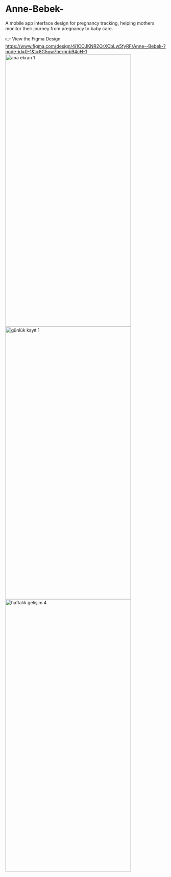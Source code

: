 # Anne-Bebek-
A mobile app interface design for pregnancy tracking, helping mothers monitor their journey from pregnancy to baby care.

👉 View the Figma Design
https://www.figma.com/design/4i1COJKNR2OrXCbLw5fyRF/Anne--Bebek-?node-id=0-1&t=8G5pw7herpnb94cH-1
<img width="393" height="852" alt="ana ekran 1" src="https://github.com/user-attachments/assets/8a26f45a-7be7-4bfe-8e30-7e9968bd0600" />
<img width="393" height="852" alt="günlük kayıt 1" src="https://github.com/user-attachments/assets/c343c30b-636a-4eec-aab4-a879341d0461" />
<img width="393" height="852" alt="haftalık gelişim 4" src="https://github.com/user-attachments/assets/dcbc41f4-98aa-4bc3-8d51-9f3ac918cbfe" />
